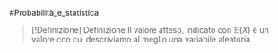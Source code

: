#Probabilità_e_statistica 
>[!Definizione]  Definizione
>Il valore atteso, indicato con $\mathbb{E}(X)$ è un valore con cui descriviamo al meglio una variabile aleatoria